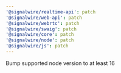```yaml
---
'@signalwire/realtime-api': patch
'@signalwire/web-api': patch
'@signalwire/webrtc': patch
'@signalwire/swaig': patch
'@signalwire/core': patch
'@signalwire/node': patch
'@signalwire/js': patch
---
```


Bump supported node version to at least 16
